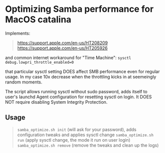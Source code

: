 # Optimizing Samba performance for MacOS catalina

Implements:

>https://support.apple.com/en-us/HT208209
>https://support.apple.com/en-us/HT205926

and common internet workaround for "Time Machine": `sysctl debug.lowpri_throttle_enabled=0`

that particular sysctl setting DOES affect SMB performance even for regular usage. In my case 10x decrease when the throttling kicks in at seemeingly random moments.

The script allows running sysctl without sudo password, adds itself to user's launchd Agent configuration for resetting sysctl on login. It DOES NOT require disabling System Integrity Protection.

## Usage

>`samba_optimize.sh init` (will ask for your password), adds configuration tweaks and applies sysctl change
>`samba_optimize.sh run` (apply sysctl change, the mode it run on user login)
>`samba_optimize.sh remove` (remove the tweaks and clean up the logs)
